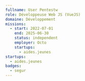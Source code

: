 ```yaml
---
fullname: User Pentestw
role: Développeuse Web JS (VueJS)
domaine: Développement
missions:
  - start: 2022-07-01
    end: 2025-06-30
    status: independent
    employer: Octo
    startups:
      - aides.jeunes
startups:
  - aides.jeunes
badges:
  - segur
---
```

